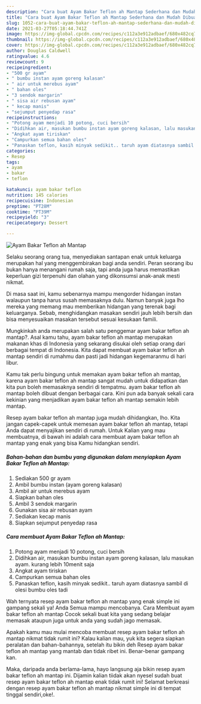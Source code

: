 ```yaml
---
description: "Cara buat Ayam Bakar Teflon ah Mantap Sederhana dan Mudah Dibuat"
title: "Cara buat Ayam Bakar Teflon ah Mantap Sederhana dan Mudah Dibuat"
slug: 1052-cara-buat-ayam-bakar-teflon-ah-mantap-sederhana-dan-mudah-dibuat
date: 2021-03-27T05:18:44.741Z
image: https://img-global.cpcdn.com/recipes/c112a3e912adbaef/680x482cq70/ayam-bakar-teflon-ah-mantap-foto-resep-utama.jpg
thumbnail: https://img-global.cpcdn.com/recipes/c112a3e912adbaef/680x482cq70/ayam-bakar-teflon-ah-mantap-foto-resep-utama.jpg
cover: https://img-global.cpcdn.com/recipes/c112a3e912adbaef/680x482cq70/ayam-bakar-teflon-ah-mantap-foto-resep-utama.jpg
author: Douglas Caldwell
ratingvalue: 4.6
reviewcount: 9
recipeingredient:
- "500 gr ayam"
- " bumbu instan ayam goreng kalasan"
- " air untuk merebus ayam"
- " bahan oles"
- "3 sendok margarin"
- " sisa air rebusan ayam"
- " kecap manis"
- "sejumput penyedap rasa"
recipeinstructions:
- "Potong ayam menjadi 10 potong, cuci bersih"
- "Didihkan air, masukan bumbu instan ayam goreng kalasan, lalu masukan ayam. kurang lebih 10menit saja"
- "Angkat ayam tiriskan"
- "Campurkan semua bahan oles"
- "Panaskan teflon, kasih minyak sedikit.. taruh ayam diatasnya sambil di olesi bumbu oles tadi"
categories:
- Resep
tags:
- ayam
- bakar
- teflon

katakunci: ayam bakar teflon 
nutrition: 145 calories
recipecuisine: Indonesian
preptime: "PT28M"
cooktime: "PT39M"
recipeyield: "3"
recipecategory: Dessert

---
```



![Ayam Bakar Teflon ah Mantap](https://img-global.cpcdn.com/recipes/c112a3e912adbaef/680x482cq70/ayam-bakar-teflon-ah-mantap-foto-resep-utama.jpg)

Selaku seorang orang tua, menyediakan santapan enak untuk keluarga merupakan hal yang menggembirakan bagi anda sendiri. Peran seorang ibu bukan hanya menangani rumah saja, tapi anda juga harus memastikan keperluan gizi terpenuhi dan olahan yang dikonsumsi anak-anak mesti nikmat.

Di masa  saat ini, kamu sebenarnya mampu mengorder hidangan instan walaupun tanpa harus susah memasaknya dulu. Namun banyak juga lho mereka yang memang mau memberikan hidangan yang terenak bagi keluarganya. Sebab, menghidangkan masakan sendiri jauh lebih bersih dan bisa menyesuaikan masakan tersebut sesuai kesukaan famili. 



Mungkinkah anda merupakan salah satu penggemar ayam bakar teflon ah mantap?. Asal kamu tahu, ayam bakar teflon ah mantap merupakan makanan khas di Indonesia yang sekarang disukai oleh setiap orang dari berbagai tempat di Indonesia. Kita dapat membuat ayam bakar teflon ah mantap sendiri di rumahmu dan pasti jadi hidangan kegemaranmu di hari libur.

Kamu tak perlu bingung untuk memakan ayam bakar teflon ah mantap, karena ayam bakar teflon ah mantap sangat mudah untuk didapatkan dan kita pun boleh memasaknya sendiri di tempatmu. ayam bakar teflon ah mantap boleh dibuat dengan berbagai cara. Kini pun ada banyak sekali cara kekinian yang menjadikan ayam bakar teflon ah mantap semakin lebih mantap.

Resep ayam bakar teflon ah mantap juga mudah dihidangkan, lho. Kita jangan capek-capek untuk memesan ayam bakar teflon ah mantap, tetapi Anda dapat menyajikan sendiri di rumah. Untuk Kalian yang mau membuatnya, di bawah ini adalah cara membuat ayam bakar teflon ah mantap yang enak yang bisa Kamu hidangkan sendiri.

<!--inarticleads1-->

##### Bahan-bahan dan bumbu yang digunakan dalam menyiapkan Ayam Bakar Teflon ah Mantap:

1. Sediakan 500 gr ayam
1. Ambil  bumbu instan (ayam goreng kalasan)
1. Ambil  air untuk merebus ayam
1. Siapkan  bahan oles
1. Ambil 3 sendok margarin
1. Gunakan  sisa air rebusan ayam
1. Sediakan  kecap manis
1. Siapkan sejumput penyedap rasa




<!--inarticleads2-->

##### Cara membuat Ayam Bakar Teflon ah Mantap:

1. Potong ayam menjadi 10 potong, cuci bersih
1. Didihkan air, masukan bumbu instan ayam goreng kalasan, lalu masukan ayam. kurang lebih 10menit saja
1. Angkat ayam tiriskan
1. Campurkan semua bahan oles
1. Panaskan teflon, kasih minyak sedikit.. taruh ayam diatasnya sambil di olesi bumbu oles tadi




Wah ternyata resep ayam bakar teflon ah mantap yang enak simple ini gampang sekali ya! Anda Semua mampu mencobanya. Cara Membuat ayam bakar teflon ah mantap Cocok sekali buat kita yang sedang belajar memasak ataupun juga untuk anda yang sudah jago memasak.

Apakah kamu mau mulai mencoba membuat resep ayam bakar teflon ah mantap nikmat tidak rumit ini? Kalau kalian mau, yuk kita segera siapkan peralatan dan bahan-bahannya, setelah itu bikin deh Resep ayam bakar teflon ah mantap yang mantab dan tidak ribet ini. Benar-benar gampang kan. 

Maka, daripada anda berlama-lama, hayo langsung aja bikin resep ayam bakar teflon ah mantap ini. Dijamin kalian tiidak akan nyesel sudah buat resep ayam bakar teflon ah mantap enak tidak rumit ini! Selamat berkreasi dengan resep ayam bakar teflon ah mantap nikmat simple ini di tempat tinggal sendiri,oke!.


